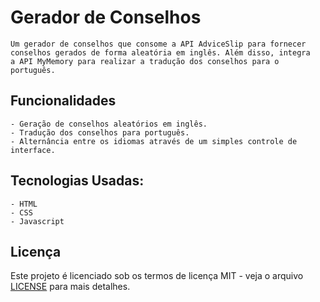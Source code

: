 # Gerador de Conselhos

    Um gerador de conselhos que consome a API AdviceSlip para fornecer
    conselhos gerados de forma aleatória em inglês. Além disso, integra
    a API MyMemory para realizar a tradução dos conselhos para o português.

## Funcionalidades

    - Geração de conselhos aleatórios em inglês.
    - Tradução dos conselhos para português.
    - Alternância entre os idiomas através de um simples controle de interface.

## Tecnologias Usadas:

    - HTML
    - CSS
    - Javascript

## Licença

Este projeto é licenciado sob os termos de licença MIT - veja o arquivo [LICENSE](LICENSE) para mais detalhes.
